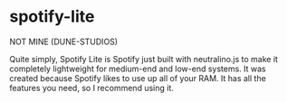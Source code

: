 # spotify-lite
NOT MINE (DUNE-STUDIOS)


Quite simply, Spotify Lite is Spotify just built with neutralino.js to make it completely lightweight for medium-end and low-end systems. It was created because Spotify likes to use up all of your RAM. It has all the features you need, so I recommend using it.
